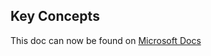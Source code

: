 ## Key Concepts

This doc can now be found on [Microsoft Docs](https://docs.microsoft.com/power-platform/guidance/coe/cli/alm/key-concepts)